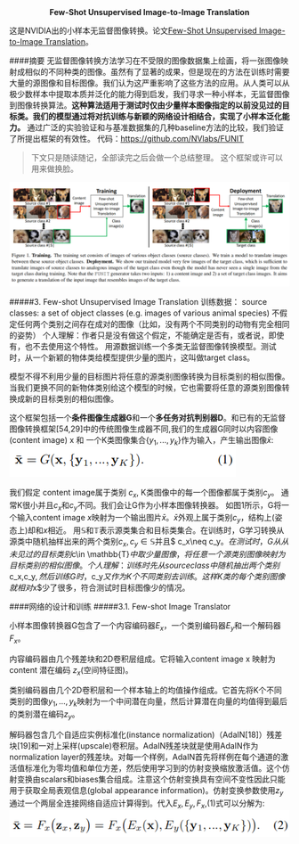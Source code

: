 <center><b>Few-Shot Unsupervised Image-to-Image Translation</b></center>

这是NVIDIA出的小样本无监督图像转换。论文[Few-Shot Unsupervised Image-to-Image Translation](resource/FUNIT/Few-Shot-Unsupervised-Image-to-Image-Translation.pdf)。

####摘要
无监督图像转换方法学习在不受限的图像数据集上绘画，将一张图像映射成相似的不同种类的图像。虽然有了显著的成果，但是现在的方法在训练时需要大量的源图像和目标图像。我们认为这严重影响了这些方法的应用。从人类可以从极少数样本中提取本质并泛化的能力得到启发，我们寻求一种小样本，无监督图像到图像转换算法。**这种算法适用于测试时仅由少量样本图像指定的以前没见过的目标类。我们的模型通过将对抗训练与新颖的网络设计相结合，实现了小样本泛化能力。** 通过广泛的实验验证和与基准数据集的几种baseline方法的比较，我们验证了所提出框架的有效性。
代码：https://github.com/NVlabs/FUNIT


>下文只是随读随记，全部读完之后会做一个总结整理。
这个框架或许可以用来做换脸。

![图1](resource/FUNIT/figure1.png)

#####3. Few-shot Unsupervised Image Translation
训练数据：
source classes: a set of object classes (e.g. images of various animal
species)
不假定任何两个类别之间存在成对的图像（比如，没有两个不同类别的动物有完全相同的姿势）
个人理解：作者只是没有做这个假定，不能确定是否有，或者说，即使有，也不去使用这个特性。
用源数据训练一个多类无监督图像转换模型。测试时，从一个新颖的物体类给模型提供少量的图片，这叫做target class。

模型不得不利用少量的目标图片将任意的源类别图像转换为目标类别的相似图像。
当我们更换不同的新物体类别给这个模型的时候，它也需要将任意的源类别图像转换成新的目标类别的相似图像。

这个框架包括一个**条件图像生成器G**和一个**多任务对抗判别器D**。和已有的无监督图像转换框架[54,29]中的传统图像生成器不同,我们的生成器G同时以内容图像(content image) x 和 一个K类图像集合${\{y_1,...,y_k\}}$作为输入，产生输出图像$\bar{x}$:
![output](resource/FUNIT/x.png)

我们假定 content image属于类别 $c_x$, K类图像中的每一个图像都属于类别$c_y$。
通常K很小并且$c_x$和$c_y$不同。我们会让G作为小样本图像转换器。
如图1所示，G将一个输入content image $x$映射为一个输出图片$\bar{x}$。$\bar{x}$外观上属于类别$c_y$，结构上(姿态上)却和$x$相近。
用$\mathbb{S}$和$\mathbb{T}$表示源类集合和目标类集合。在训练时，G学习转换从源类中随机抽样出来的两个类别$c_x,c_y\in \mathbb{S}$并且$ c_x\neq c_y$。在测试时，G从从未见过的目标类别$c\in \mathbb{T}$中取少量图像，将任意一个源类别图像映射为目标类别的相似图像。
个人理解：
训练时先从source class中随机抽出两个类别$c_x,c_y$,然后训练G时，$c_y$又作为K个不同类别去训练。这样K类的每个类别图像就相对$x$少了很多，符合测试时目标图像少的情况。

####网络的设计和训练
#####3.1. Few-shot Image Translator

小样本图像转换器G包含了一个内容编码器$E_x$，一个类别编码器$E_y$和一个解码器$F_x$。

内容编码器由几个残差块和2D卷积层组成。它将输入content image x 映射为 content 潜在编码 $z_x$(空间特征图)。

类别编码器由几个2D卷积层和一个样本轴上的均值操作组成。它首先将K个不同类别的图像${y_1,...,y_k}$映射为一个中间潜在向量，然后计算潜在向量的均值得到最后的类别潜在编码$z_y$。

解码器包含几个自适应实例标准化(instance normalization)（AdaIN[18]）残差块[19]和一对上采样(upscale)卷积层。AdaIN残差块就是使用AdaIN作为normalization layer的残差块。对每一个样例，AdaIN首先将样例在每个通道的激活值标准化为零均值和单位方差，然后使用学习到的仿射变换缩放激活值。这个仿射变换由scalars和biases集合组成。注意这个仿射变换具有空间不变性因此只能用于获取全局表观信息(global appearance information)。仿射变换参数使用$z_y$通过一个两层全连接网络自适应计算得到。代入$E_x,E_y,F_x$,(1)式可以分解为:
![output](resource/FUNIT/xbar2.png)
